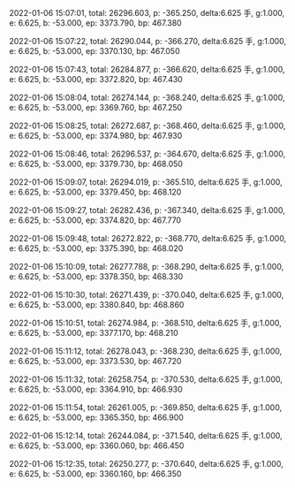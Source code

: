 2022-01-06 15:07:01, total: 26296.603, p: -365.250, delta:6.625 手, g:1.000, e: 6.625, b: -53.000, ep: 3373.790, bp: 467.380

2022-01-06 15:07:22, total: 26290.044, p: -366.270, delta:6.625 手, g:1.000, e: 6.625, b: -53.000, ep: 3370.130, bp: 467.050

2022-01-06 15:07:43, total: 26284.877, p: -366.620, delta:6.625 手, g:1.000, e: 6.625, b: -53.000, ep: 3372.820, bp: 467.430

2022-01-06 15:08:04, total: 26274.144, p: -368.240, delta:6.625 手, g:1.000, e: 6.625, b: -53.000, ep: 3369.760, bp: 467.250

2022-01-06 15:08:25, total: 26272.687, p: -368.460, delta:6.625 手, g:1.000, e: 6.625, b: -53.000, ep: 3374.980, bp: 467.930

2022-01-06 15:08:46, total: 26296.537, p: -364.670, delta:6.625 手, g:1.000, e: 6.625, b: -53.000, ep: 3379.730, bp: 468.050

2022-01-06 15:09:07, total: 26294.019, p: -365.510, delta:6.625 手, g:1.000, e: 6.625, b: -53.000, ep: 3379.450, bp: 468.120

2022-01-06 15:09:27, total: 26282.436, p: -367.340, delta:6.625 手, g:1.000, e: 6.625, b: -53.000, ep: 3374.820, bp: 467.770

2022-01-06 15:09:48, total: 26272.822, p: -368.770, delta:6.625 手, g:1.000, e: 6.625, b: -53.000, ep: 3375.390, bp: 468.020

2022-01-06 15:10:09, total: 26277.788, p: -368.290, delta:6.625 手, g:1.000, e: 6.625, b: -53.000, ep: 3378.350, bp: 468.330

2022-01-06 15:10:30, total: 26271.439, p: -370.040, delta:6.625 手, g:1.000, e: 6.625, b: -53.000, ep: 3380.840, bp: 468.860

2022-01-06 15:10:51, total: 26274.984, p: -368.510, delta:6.625 手, g:1.000, e: 6.625, b: -53.000, ep: 3377.170, bp: 468.210

2022-01-06 15:11:12, total: 26278.043, p: -368.230, delta:6.625 手, g:1.000, e: 6.625, b: -53.000, ep: 3373.530, bp: 467.720

2022-01-06 15:11:32, total: 26258.754, p: -370.530, delta:6.625 手, g:1.000, e: 6.625, b: -53.000, ep: 3364.910, bp: 466.930

2022-01-06 15:11:54, total: 26261.005, p: -369.850, delta:6.625 手, g:1.000, e: 6.625, b: -53.000, ep: 3365.350, bp: 466.900

2022-01-06 15:12:14, total: 26244.084, p: -371.540, delta:6.625 手, g:1.000, e: 6.625, b: -53.000, ep: 3360.060, bp: 466.450

2022-01-06 15:12:35, total: 26250.277, p: -370.640, delta:6.625 手, g:1.000, e: 6.625, b: -53.000, ep: 3360.160, bp: 466.350
